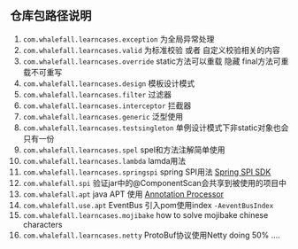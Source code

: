 ## 仓库包路径说明

1. `com.whalefall.learncases.exception` 为全局异常处理
2. `com.whalefall.learncases.valid` 为标准校验 或者 自定义校验相关的内容
3. `com.whalefall.learncases.override` static方法可以重载 隐藏 final方法可重载不可重写
4. `com.whalefall.learncases.design` 模板设计模式
5. `com.whalefall.learncases.filter` 过滤器
6. `com.whalefall.learncases.interceptor` 拦截器
7. `com.whalefall.learncases.generic` 泛型使用
8. `com.whalefall.learncases.testsingleton` 单例设计模式下非static对象也会只有一份
9. `com.whalefall.learncases.spel` spel和方法注解简单使用
10. `com.whalefall.learncases.lambda` lamda用法
11. `com.whalefall.learncases.springspi` spring SPI用法 [Spring SPI SDK](https://github.com/Halcyon666/Spring-SPI-SDK)
12. `com.whalefall.spi` 验证jar中的@ComponentScan会共享到被使用的项目中
13. `com.whalefall.apt`  java APT 使用 [Annotation Processor](https://github.com/Halcyon666/annotaion-processor)
14. `com.whalefall.use.apt` EventBus 引入pom使用index  `-AeventBusIndex`
15. `com.whalefall.learncases.mojibake` how to solve mojibake chinese characters
16. `com.whalefall.learncases.netty` ProtoBuf协议使用Netty doing 50% ....
